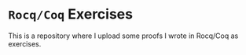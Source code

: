 # `Rocq/Coq` Exercises
This is a repository where I upload some proofs I wrote in Rocq/Coq as exercises.